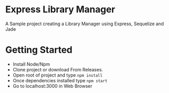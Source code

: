 # Express Library Manager
A Sample project creating a Library Manager using Express, Sequelize and Jade

# Getting Started
- Install Node/Npm
- Clone project or download From Releases.
- Open root of project and type `npm install`
- Once dependencies installed type `npm start`
- Go to localhost:3000 in Web Browser
